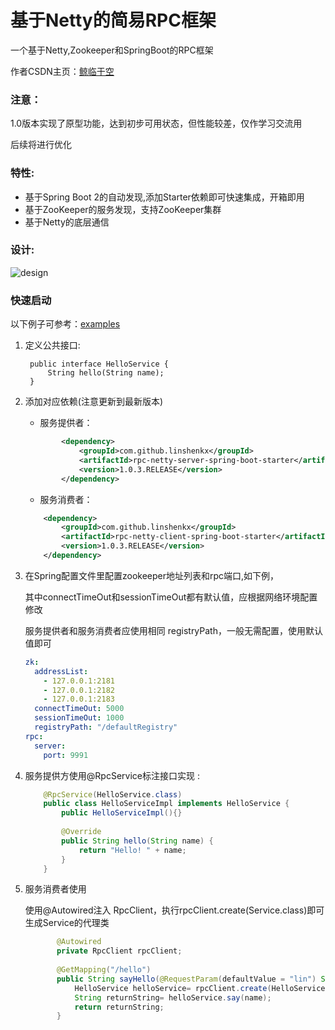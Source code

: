 # 基于Netty的简易RPC框架
一个基于Netty,Zookeeper和SpringBoot的RPC框架

作者CSDN主页：[鲸临于空](https://blog.csdn.net/alinyua)

### 注意：
1.0版本实现了原型功能，达到初步可用状态，但性能较差，仅作学习交流用

后续将进行优化

### 特性:
* 基于Spring Boot 2的自动发现,添加Starter依赖即可快速集成，开箱即用
* 基于ZooKeeper的服务发现，支持ZooKeeper集群
* 基于Netty的底层通信

### 设计:
![design](https://images2015.cnblogs.com/blog/434101/201603/434101-20160316102651631-1816064105.png)
### 快速启动

以下例子可参考：[examples](https://github.com/linshenkx/rpc-netty-spring-boot-starter/tree/master/examples)

1. 定义公共接口:

		public interface HelloService { 
			String hello(String name); 
		}

2. 添加对应依赖(注意更新到最新版本)
    - 服务提供者：
    ```xml
            <dependency>
                <groupId>com.github.linshenkx</groupId>
                <artifactId>rpc-netty-server-spring-boot-starter</artifactId>
                <version>1.0.3.RELEASE</version>
            </dependency>
    ```

    - 服务消费者：
    ```xml
        <dependency>
            <groupId>com.github.linshenkx</groupId>
            <artifactId>rpc-netty-client-spring-boot-starter</artifactId>
            <version>1.0.3.RELEASE</version>
        </dependency>
    ``` 
    
3. 在Spring配置文件里配置zookeeper地址列表和rpc端口,如下例，

    其中connectTimeOut和sessionTimeOut都有默认值，应根据网络环境配置修改
    
    服务提供者和服务消费者应使用相同 registryPath，一般无需配置，使用默认值即可
    
    ```yml
    zk:
      addressList:
        - 127.0.0.1:2181
        - 127.0.0.1:2182
        - 127.0.0.1:2183
      connectTimeOut: 5000
      sessionTimeOut: 1000
      registryPath: "/defaultRegistry"
    rpc:
      server:
        port: 9991
    ```

4. 服务提供方使用@RpcService标注接口实现 :
    ```java
		@RpcService(HelloService.class)
		public class HelloServiceImpl implements HelloService {
			public HelloServiceImpl(){}
			
			@Override
			public String hello(String name) {
				return "Hello! " + name;
			}
		}
    ```

5. 服务消费者使用
    
    使用@Autowired注入 RpcClient，执行rpcClient.create(Service.class)即可生成Service的代理类
    
    ```java
           @Autowired
           private RpcClient rpcClient;
       
           @GetMapping("/hello")
           public String sayHello(@RequestParam(defaultValue = "lin") String name){
               HelloService helloService= rpcClient.create(HelloService.class);
               String returnString= helloService.say(name);
               return returnString;
           }
    ```


